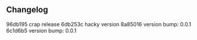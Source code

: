 ## Changelog

96db195 crap release
6db253c hacky version
8a85016 version bump: 0.0.1
6c1d6b5 version bump: 0.0.1
